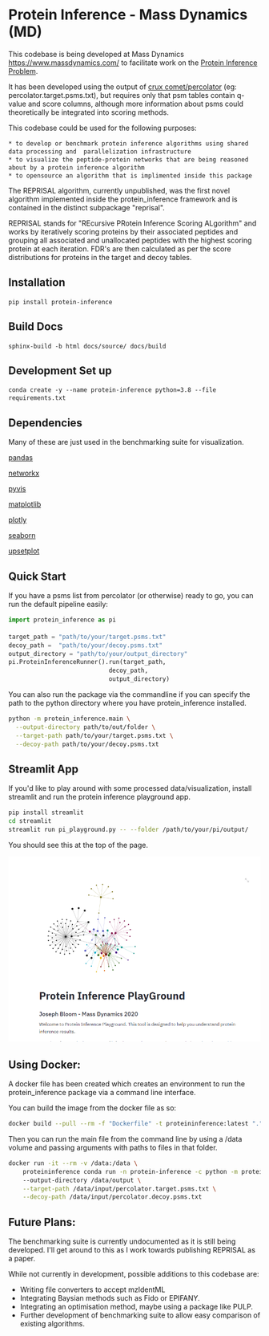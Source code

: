 # Protein Inference - Mass Dynamics (MD)

This codebase is being developed at Mass Dynamics https://www.massdynamics.com/ to facilitate work on the [Protein Inference Problem](https://bmcbioinformatics.biomedcentral.com/articles/10.1186/1471-2105-13-S16-S4). 

It has been developed using  the output of [crux comet/percolator](https://crux.ms/commands/percolator.html) (eg: percolator.target.psms.txt), but requires only that psm tables contain q-value and score columns, although more information about psms could theoretically be integrated into scoring methods. 

This codebase could be used for the following purposes:

    * to develop or benchmark protein inference algorithms using shared data processing and  parallelization infrastructure
    * to visualize the peptide-protein networks that are being reasoned about by a protein inference algorithm
    * to opensource an algorithm that is implimented inside this package

The REPRISAL algorithm, currently unpublished, was the first novel algorithm implemented inside the protein_inference framework and is contained in the distinct subpackage "reprisal". 

REPRISAL stands for "REcursive PRotein Inference Scoring ALgorithm" and works by iteratively scoring proteins by their associated peptides and grouping all associated and unallocated peptides with the highest scoring protein at each iteration. FDR's are then calculated as per the score distributions for proteins in the target and decoy tables. 

## Installation 

```
pip install protein-inference
```

## Build Docs

```
sphinx-build -b html docs/source/ docs/build
```

## Development Set up

```
conda create -y --name protein-inference python=3.8 --file requirements.txt
```

## Dependencies

Many of these are just used in the benchmarking suite for visualization. 

[pandas](https://github.com/pandas-dev/pandas)

[networkx](https://networkx.org/)

[pyvis](https://pyvis.readthedocs.io/en/latest/index.html)

[matplotlib](https://matplotlib.org/)

[plotly](https://plotly.com/python/)

[seaborn](https://seaborn.pydata.org/)

[upsetplot](https://pypi.org/project/UpSetPlot/)

## Quick Start

If you have a psms list from percolator (or otherwise) ready to go, you can run the default pipeline easily:

```python
import protein_inference as pi

target_path = "path/to/your/target.psms.txt"
decoy_path =  "path/to/your/decoy.psms.txt"
output_directory = "path/to/your/output_directory"
pi.ProteinInferenceRunner().run(target_path, 
                            decoy_path,
                            output_directory)

```

You can also run the package via the commandline if you can specify the path to the python directory where you have protein_inference installed. 

```bash
python -m protein_inference.main \
  --output-directory path/to/out/folder \
  --target-path path/to/your/target.psms.txt \
  --decoy-path path/to/your/decoy.psms.txt

```

## Streamlit App

If you'd like to play around with some processed data/visualization, install streamlit and run the protein inference playground app.

```bash
pip install streamlit
cd streamlit
streamlit run pi_playground.py -- --folder /path/to/your/pi/output/
```

You should see this at the top of the page.

![](./readme_image.png)

## Using Docker:

A docker file has been created which creates an environment to run the protein_inference
package via a command line interface. 

You can build the image from the docker file as so: 

```bash
docker build --pull --rm -f "Dockerfile" -t proteininference:latest "." 
```

Then you can run the main file from the command line by using a /data volume and passing arguments with paths to files in that folder.

```bash
docker run -it --rm -v /data:/data \
    proteininference conda run -n protein-inference -c python -m protein_inference.main 
    --output-directory /data/output \
    --target-path /data/input/percolator.target.psms.txt \
    --decoy-path /data/input/percolator.decoy.psms.txt
```

## Future Plans: 

The benchmarking suite is currently undocumented as it is still being developed. I'll get around to this as I work towards publishing REPRISAL as a paper. 

While not currently in development, possible additions to this codebase are:
  - Writing file converters to accept mzIdentML
  - Integrating Baysian methods such as Fido or EPIFANY.
  - Integrating an optimisation method, maybe using a package like PULP. 
  - Further development of benchmarking suite to allow easy comparison of existing algorithms. 
